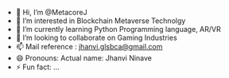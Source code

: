 - 👋 Hi, I’m @MetacoreJ
- 👀 I’m interested in Blockchain Metaverse Technolgy
- 🌱 I’m currently learning Python Programming language, AR/VR
- 💞️ I’m looking to collaborate on Gaming Industries
- 📫 Mail reference : jhanvi.glsbca@gmail.com
- 😄 Pronouns: Actual name: Jhanvi Ninave
- ⚡ Fun fact: ...

<!---
MetacoreJ/MetacoreJ is a ✨ special ✨ repository because its `README.md` (this file) appears on your GitHub profile.
You can click the Preview link to take a look at your changes.
--->
